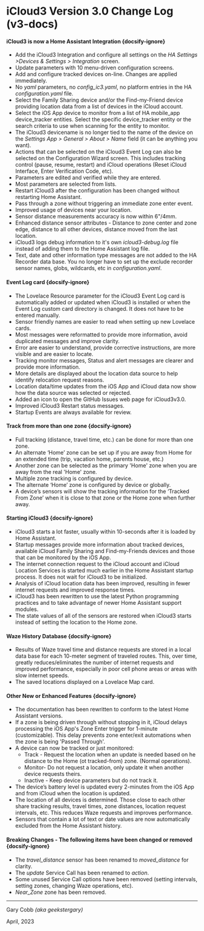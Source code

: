 # iCloud3 Version 3.0 Change Log (v3-docs)



#### iCloud3 is now a Home Assistant Integration  {docsify-ignore}
- Add the iCloud3 Integration and configure all settings on the *HA Settings >Devices & Settings > Integration* screen.
- Update parameters with 10 menu-driven configuration screens.
- Add and configure tracked devices on-line. Changes are applied immediately.
- No *yaml* parameters, no *config_ic3.yaml*, no platform entries in the HA *configuration.yaml* file.
- Select the Family Sharing device and/or the Find-my-Friend device providing location data from a list of devices in the iCloud account.
- Select the iOS App device to monitor from a list of HA mobile_app device_tracker entities. Select the specific device_tracker entity or the search criteria to use when scanning for the entity to monitor.
- The iCloud3 devicename is no longer tied to the name of the device on the *Settings App > General > About > Name* field (it can be anything you want).
- Actions that can be selected on the iCloud3 Event Log can also be selected on the Configuration Wizard screen. This includes tracking control (pause, resume, restart) and iCloud operations (Reset iCloud Interface, Enter Verification Code, etc).
- Parameters are edited and verified while they are entered.
- Most parameters are selected from lists.
- Restart iCloud3 after the configuration has been changed without restarting Home Assistant.
- Pass through a zone without triggering an immediate zone enter event.
- Improved usage of devices near your location.
- Sensor distance measurements accuracy is now within 6"/4mm.
- Enhanced distance sensor attributes - Distance to zone center and zone edge, distance to all other devices, distance moved from the last location.
- iCloud3 logs debug information to it's own *icloud3-debug.log* file instead of adding them to the Home Assistant log file.
- Text, date and other information type messages are not added to the HA Recorder data base. You no longer have to set up the exclude recorder sensor names, globs, wildcards, etc in *configuration.yaml*.

#### Event Log card  {docsify-ignore}

- The Lovelace Resource parameter for the iCloud3 Event Log card is automatically added or updated when iCloud3 is installed or when the Event Log custom card directory is changed. It does not have to be entered manually.
- Sensor friendly names are easier to read when setting up new Lovelace cards.
- Most messages were reformatted to provide more information, avoid duplicated messages and improve clarity.
- Error are easier to understand, provide corrective instructions, are more visible and are easier to locate.
- Tracking monitor messages, Status and alert messages are clearer and provide more information.
- More details are displayed about the location data source to help identify relocation request reasons.
- Location data/time updates from the iOS App and iCloud data now show how the data source was selected or rejected. 
- Added an icon to open the GitHub Issues web page for iCloud3v3.0.
- Improved iCloud3 Restart status messages.
- Startup Events are always available for review.

#### Track from more than one zone  {docsify-ignore}

- Full tracking (distance, travel time, etc.) can be done for more than one zone.
- An alternate ‘Home’ zone can be set up if you are away from Home for an extended time (trip, vacation home, parents house, etc.)
- Another zone can be selected as the primary 'Home' zone when you are away from the real 'Home' zone.
- Multiple zone tracking is configured by device.
- The alternate ‘Home’ zone is configured by device or globally.
- A device’s sensors will show the tracking information for the ‘Tracked From Zone’ when it is close to that zone or the Home zone when further away.

#### Starting iCloud3  {docsify-ignore}

- iCloud3 starts a lot faster, usually within 10-seconds after it is loaded by Home Assistant. 
- Startup messages provide more information about tracked devices, available iCloud Family Sharing and Find-my-Friends devices and those that can be monitored by the iOS App.
- The internet connection request to the iCloud account and iCloud Location Services is started much earlier in the Home Assistant startup process. It does not wait for iCloud3 to be initialized.
- Analysis of iCloud location data has been improved, resulting in fewer internet requests and improved response times.
- iCloud3 has been rewritten to use the latest Python programming practices and to take advantage of newer Home Assistant support modules.
- The state values of all of the sensors are restored when iCloud3 starts instead of setting the location to the Home zone.

#### Waze History Database  {docsify-ignore}

- Results of Waze travel time and distance requests are stored in a local data base for each 10-meter segment of traveled routes. This, over time, greatly reduces/eliminates the number of internet requests and improved performance, especially in poor cell phone areas or areas with slow internet speeds.
- The saved locations displayed on a Lovelace Map card.

#### Other New or Enhanced Features  {docsify-ignore}

- The documentation has been rewritten to conform to the latest Home Assistant versions.
- If a zone is being driven through without stopping in it, iCloud delays processing the iOS App's Zone Enter trigger for 1-minute (customizable). This delay prevents zone enter/exit automations when the zone is being 'Passed Through'.
- A device can now be tracked or just monitored:
  - Track - Request the location when an update is needed based on he distance to the Home (ot tracked-from) zone. (Normal operations).
  - Monitor- Do not request a location, only update it when another device requests theirs.
  - Inactive - Keep device parameters but do not track it.
- The device’s battery level is updated every 2-minutes from the iOS App and from iCloud when the location is updated.
- The location of all devices is determined. Those close to each other share tracking results, travel times, zone distances, location request intervals, etc. This reduces Waze requests and improves performance.
- Sensors that contain a lot of text or date values are now automatically excluded from the Home Assistant history. 

#### Breaking Changes - The following items have been changed or removed  {docsify-ignore}

- The *travel_distance* sensor has been renamed to *moved_distance* for clarity.
- The *update* Service Call has been renamed to *action*.
- Some unused Service Call options have been removed (setting intervals, setting zones, changing Waze operations, etc).
- *Near_Zone* zone has been removed.

------
Gary Cobb *(aka geekstergary)*

April, 2023

